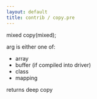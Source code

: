 ```yaml
---
layout: default
title: contrib / copy.pre
---
```


mixed copy(mixed);

arg is either one of:

- array
- buffer (if compiled into driver)
- class
- mapping

returns deep copy
